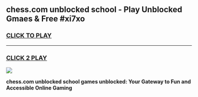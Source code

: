 
## chess.com unblocked school - Play Unblocked Gmaes & Free #xi7xo
<h3>
<a href="https://news.freeplayer.one?title=chess.com_unblocked_school&ref=27F">CLICK TO PLAY</a></h3>
<hr>

<h3>
<a href="https://news.freeplayer.one?title=chess.com_unblocked_school&ref=27F">CLICK 2 PLAY</a>
  
</h3>

<a href="https://news.freeplayer.one?title=chess.com_unblocked_school&ref=27F/"><img src="https://clearcache.store/games.png"></a>


**chess.com unblocked school games unblocked: Your Gateway to Fun and Accessible Online Gaming**
